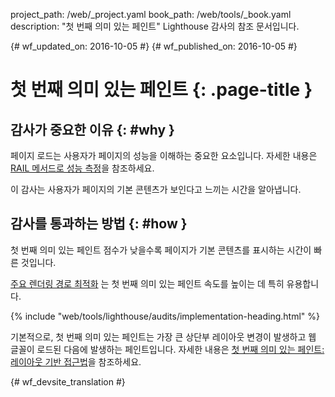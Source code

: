 project_path: /web/_project.yaml
book_path: /web/tools/_book.yaml
description: "첫 번째 의미 있는 페인트" Lighthouse 감사의 참조 문서입니다.

{# wf_updated_on: 2016-10-05 #}
{# wf_published_on: 2016-10-05 #}

# 첫 번째 의미 있는 페인트 {: .page-title }

## 감사가 중요한 이유 {: #why }

페이지 로드는 사용자가 페이지의 성능을 이해하는 중요한 요소입니다.
 자세한 내용은[RAIL 메서드로 성능 측정](/web/fundamentals/performance/rail)을 참조하세요.

이 감사는 사용자가 페이지의 기본 콘텐츠가 보인다고 느끼는 시간을
알아냅니다.

## 감사를 통과하는 방법 {: #how }

첫 번째 의미 있는 페인트 점수가 낮을수록 페이지가 기본 콘텐츠를 표시하는 시간이
빠른 것입니다.

[주요 렌더링 경로 최적화](/web/fundamentals/performance/critical-rendering-path/)
는 첫 번째 의미 있는 페인트 속도를 높이는 데 특히 유용합니다.

{% include "web/tools/lighthouse/audits/implementation-heading.html" %}

기본적으로, 첫 번째 의미 있는 페인트는
가장 큰 상단부 레이아웃 변경이 발생하고 웹 글꼴이 로드된 다음에 발생하는 페인트입니다. 자세한 내용은
[첫 번째 의미 있는 페인트:
 레이아웃 기반 접근법](https://docs.google.com/document/d/1BR94tJdZLsin5poeet0XoTW60M0SjvOJQttKT-JK8HI/view)을 참조하세요.


{# wf_devsite_translation #}
